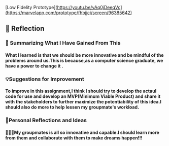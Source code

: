 [Low Fidelity Prototype](https://youtu.be/vAq0jDeeqVc](https://marvelapp.com/prototype/fhbjjci/screen/96385642)

 <h2>🌟 Reflection</h2>  
 <h3> 📘 Summarizing What I Have Gained From This </h3>
<h4> What I learned is that we should be more innovative and be mindful of the problems around us.This is because,as a computer science graduate,
we have a power to change it .</h4>

 <h3>💡Suggestions for Improvement </h3>
<h4>To improve in this assignment,I think I should try to develop the actaul code for use and develop an MVP(Minimum Viable Product) and share it with 
  the stakeholders to further maximize the potentiability of this idea.I should also do more to help lessen my groupmate's workload.
</h4>

 <h3> 🤔Personal Reflections and Ideas  </h3>
<h4>  🤩🤩🤩My groupmates is all so innovative and capable.I should learn more from them and collaborate with them to make dreams happen!!!
</h4>
